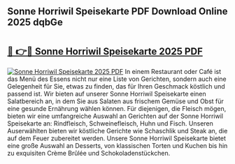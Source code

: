 ## Sonne Horriwil Speisekarte PDF Download Online 2025 dqbGe

# <h2><a href="http://gc9t1pa.nevu.top/?p=Sonne+Horriwil+Speisekarte">🔗 👉🔴 Sonne Horriwil Speisekarte 2025 PDF</a></h2>

[![Sonne Horriwil Speisekarte 2025 PDF](https://i.imgur.com/dBaPXMq.png)](http://gc9t1pa.nevu.top/?p=Sonne+Horriwil+Speisekarte)
In einem Restaurant oder Café ist das Menü des Essens nicht nur eine Liste von Gerichten, sondern auch eine Gelegenheit für Sie, etwas zu finden, das für Ihren Geschmack köstlich und passend ist. Wir bieten auf unserer Sonne Horriwil Speisekarte einen Salatbereich an, in dem Sie aus Salaten aus frischem Gemüse und Obst für eine gesunde Ernährung wählen können. Für diejenigen, die Fleisch mögen, bieten wir eine umfangreiche Auswahl an Gerichten auf der Sonne Horriwil Speisekarte an: Rindfleisch, Schweinefleisch, Huhn und Fisch. Unseren Auserwählten bieten wir köstliche Gerichte wie Schaschlik und Steak an, die auf dem Feuer zubereitet werden. Unsere Sonne Horriwil Speisekarte bietet eine große Auswahl an Desserts, von klassischen Torten und Kuchen bis hin zu exquisiten Crème Brûlée und Schokoladenstückchen.
